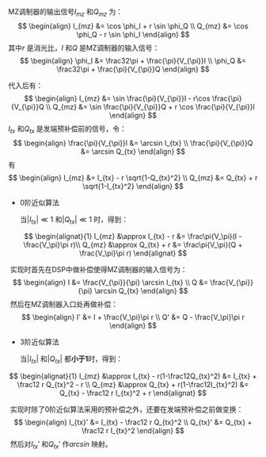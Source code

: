 MZ调制器的输出信号$I_{mz}$ 和$Q_{mz}$ 为：
$$
\begin{align}
I_{mz} &= \cos \phi_I + r \sin \phi_Q \\
Q_{mz} &= \cos \phi_Q - r \sin \phi_I
\end{align}
$$
其中$r$ 是消光比，$I$ 和$Q$ 是MZ调制器的输入信号：
$$
\begin{align}
\phi_I &= \frac32\pi + \frac{\pi}{V_{\pi}}I \\
\phi_Q &= \frac32\pi + \frac{\pi}{V_{\pi}}Q
\end{align}
$$

代入后有：
$$
\begin{align}
I_{mz} &= \sin \frac{\pi}{V_{\pi}}I - r\cos \frac{\pi}{V_{\pi}}Q \\
Q_{mz} &= \sin \frac{\pi}{V_{\pi}}Q + r \cos \frac{\pi}{V_{\pi}}I
\end{align}
$$
$I_{tx}$ 和$Q_{tx}$ 是发端预补偿前的信号，令：
$$
\begin{align}
\frac{\pi}{V_{\pi}}I &= \arcsin I_{tx}  \\
\frac{\pi}{V_{\pi}}Q &= \arcsin Q_{tx}
\end{align}
$$
有
$$
\begin{align}
I_{mz} &= I_{tx} - r \sqrt{1-Q_{tx}^2} \\
Q_{mz} &= Q_{tx} + r \sqrt{1-I_{tx}^2}
\end{align}
$$

* 0阶近似算法

  当$|I_{tx}| \ll 1$ 和$|Q_{tx}| \ll 1$ 时，得到：

$$
\begin{alignat}{1}
I_{mz} &\approx I_{tx} - r &= \frac\pi{V_\pi}(I - \frac{V_\pi}\pi r)\\
Q_{mz} &\approx Q_{tx} + r &= \frac\pi{V_\pi}(Q + \frac{V_\pi}\pi r)
\end{alignat}
$$

​	实现时首先在DSP中做补偿使得MZ调制器的输入信号为：
$$
\begin{align}
I &= \frac{V_{\pi}}{\pi} \arcsin I_{tx} \\
Q &= \frac{V_{\pi}}{\pi} \arcsin Q_{tx}
\end{align}
$$
​	然后在MZ调制器入口处再做补偿：
$$
\begin{align}
I' &= I + \frac{V_\pi}\pi r \\
Q' &= Q - \frac{V_\pi}\pi r
\end{align}
$$


* 3阶近似算法

  当$|I_{tx}|$ 和$|Q_{tx}|$ 都**小于1**时，得到：

$$
\begin{alignat}{1}
I_{mz} &\approx I_{tx} - r(1-\frac12Q_{tx}^2) &= I_{tx} + \frac12 r Q_{tx}^2 - r \\
Q_{mz} &\approx Q_{tx} + r(1-\frac12I_{tx}^2) &= Q_{tx} - \frac12 r I_{tx}^2 + r
\end{alignat}
$$

​	实现时除了0阶近似算法采用的预补偿之外，还要在发端预补偿之前做变换：
$$
\begin{align}
I_{tx}' &= I_{tx} - \frac12 r Q_{tx}^2 \\
Q_{tx}' &= Q_{tx} + \frac12 r I_{tx}^2
\end{align}
$$
​	然后对$I_{tx}'$ 和$Q_{tx}'$ 作$arcsin$ 映射。

